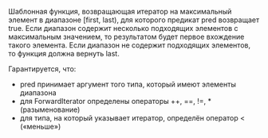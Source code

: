 Шаблонная функция, возвращающая итератор на максимальный элемент в диапазоне [first, last), для которого предикат pred возвращает true. 
Если диапазон содержит несколько подходящих элементов с максимальным значением, то результатом будет первое вхождение такого элемента. 
Если диапазон не содержит подходящих элементов, то функция должна вернуть last.

Гарантируется, что:
- pred принимает аргумент того типа, который имеют элементы диапазона
- для ForwardIterator определены операторы ++, ==, !=, * (разыменование)
- для типа, на который указывает итератор, определён оператор < («меньше»)
